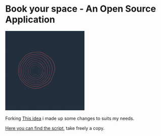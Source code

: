 # Book your space - An Open Source Application
<img src="https://github.com/carminemnc/imgs/blob/main/book-your-space.gif?raw=true" width="250" height="250">

Forking [This idea](https://github.com/devoteam-g-cloud/Office-Desk-Booking-with-Apps-Script) i made up some changes to suits my needs.

[Here you can find the script](https://script.google.com/home/projects/1t4ZIZ6ycNl_eFugM__CVbttCiOh0aseu1NUhjj8VUkfQw6_Syh34rCuK/edit), take freely a copy.

